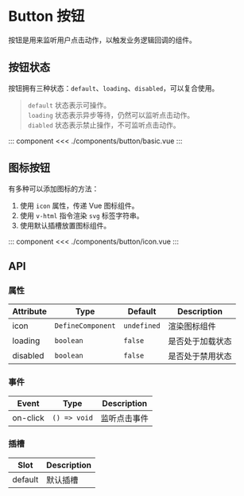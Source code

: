 # Button 按钮

按钮是用来监听用户点击动作，以触发业务逻辑回调的组件。

## 按钮状态

按钮拥有三种状态：`default`、`loading`、`disabled`，可以复合使用。

> `default` 状态表示可操作。  
> `loading` 状态表示异步等待，仍然可以监听点击动作。  
> `diabled` 状态表示禁止操作，不可监听点击动作。

::: component <ButtonBasic/>
<<< ./components/button/basic.vue
:::

## 图标按钮

有多种可以添加图标的方法：

1. 使用 `icon` 属性，传递 Vue 图标组件。
2. 使用 `v-html` 指令渲染 `svg` 标签字符串。
3. 使用默认插槽放置图标组件。

::: component <ButtonIcon/>
<<< ./components/button/icon.vue
:::

## API
### 属性

| Attribute | Type              | Default     | Description   |
|-----------|-------------------|-------------|---------------|
| icon      | `DefineComponent` | `undefined` | 渲染图标组件    |
| loading   | `boolean`         | `false`     | 是否处于加载状态 |
| disabled  | `boolean`         | `false`     | 是否处于禁用状态 |

### 事件

| Event    | Type          | Description |
|----------|---------------|-------------|
| on-click | `() => void`  | 监听点击事件  |

### 插槽

| Slot    | Description |
|---------|-------------|
| default | 默认插槽     |
